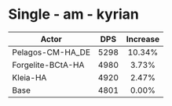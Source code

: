 # Single - am - kyrian
| Actor | DPS | Increase |
|---|:---:|:---:|
|Pelagos-CM-HA_DE|5298|10.34%|
|Forgelite-BCtA-HA|4980|3.73%|
|Kleia-HA|4920|2.47%|
|Base|4801|0.00%|
